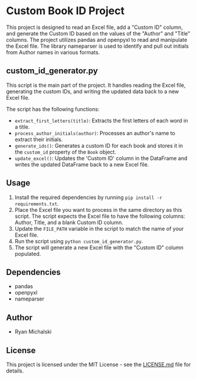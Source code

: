 # Custom Book ID Project

This project is designed to read an Excel file, add a "Custom ID" column, and generate the Custom ID based on the values of the "Author" and "Title" columns. The project utilizes pandas and openpyxl to read and manipulate the Excel file. The library nameparser is used to identify and pull out initials from Author names in various formats.

## custom_id_generator.py

This script is the main part of the project. It handles reading the Excel file, generating the custom IDs, and writing the updated data back to a new Excel file.

The script has the following functions:

- `extract_first_letters(title)`: Extracts the first letters of each word in a title.
- `process_author_initials(author)`: Processes an author's name to extract their initials.
- `generate_ids()`: Generates a custom ID for each book and stores it in the `custom_id` property of the `Book` object.
- `update_excel()`: Updates the 'Custom ID' column in the DataFrame and writes the updated DataFrame back to a new Excel file.

## Usage

1. Install the required dependencies by running `pip install -r requirements.txt`.
2. Place the Excel file you want to process in the same directory as this script. The script expects the Excel file to have the following columns: Author, Title, and a blank Custom ID column.
3. Update the `FILE_PATH` variable in the script to match the name of your Excel file.
4. Run the script using `python custom_id_generator.py`.
5. The script will generate a new Excel file with the "Custom ID" column populated.

## Dependencies

- pandas
- openpyxl
- nameparser

## Author

- Ryan Michalski

## License

This project is licensed under the MIT License - see the [LICENSE.md](LICENSE.md) file for details.